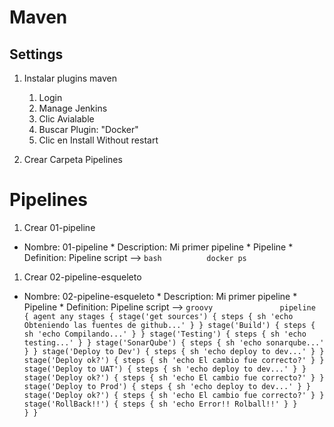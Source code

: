 # Maven
## Settings
1. Instalar plugins maven
    1. Login
    1. Manage Jenkins
    1. Clic Avialable
    1. Buscar Plugin: "Docker"
    1. Clic en Install Without restart
    
1. Crear Carpeta Pipelines

# Pipelines
1. Crear 01-pipeline
* Nombre: 01-pipeline
        * Description: Mi primer pipeline
        * Pipeline
            * Definition: Pipeline script -->
              ```bash         
              docker ps
              ```
              
 
 1. Crear 02-pipeline-esqueleto
* Nombre: 02-pipeline-esqueleto
        * Description: Mi primer pipeline
        * Pipeline
            * Definition: Pipeline script -->
              ```groovy              
                pipeline {
                  agent any
                    stages {
                      stage('get sources') {
                        steps {
                          sh 'echo Obteniendo las fuentes de github...'
                        }
                      }
                      stage('Build') {
                        steps {
                          sh 'echo Compilando...'
                        }
                      }
                      stage('Testing') {
                        steps {
                          sh 'echo testing...'
                        }
                      }
                      stage('SonarQube') {
                        steps {
                          sh 'echo sonarqube...'
                        }
                      }
                      stage('Deploy to Dev') {
                        steps {
                          sh 'echo deploy to dev...'
                        }
                      }
                      stage('Deploy ok?') {
                        steps {
                          sh 'echo El cambio fue correcto?'
                        }
                      }
                      stage('Deploy to UAT') {
                        steps {
                          sh 'echo deploy to dev...'
                        }
                      }
                      stage('Deploy ok?') {
                        steps {
                          sh 'echo El cambio fue correcto?'
                        }
                      }
                      stage('Deploy to Prod') {
                        steps {
                          sh 'echo deploy to dev...'
                        }
                      }
                      stage('Deploy ok?') {
                        steps {
                          sh 'echo El cambio fue correcto?'
                        }
                      }     
                      stage('RollBack!!') {
                        steps {
                          sh 'echo Error!! Rolball!!'
                        }
                      }                   
                  }
                }
              ```
